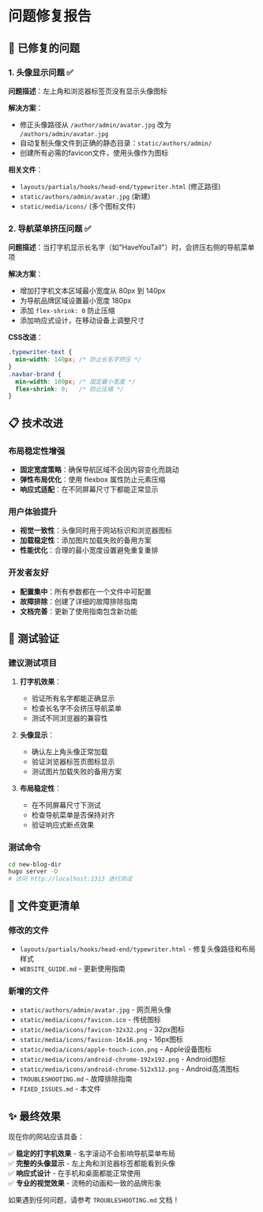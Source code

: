 # 问题修复报告

## 🔧 已修复的问题

### 1. 头像显示问题 ✅
**问题描述**：左上角和浏览器标签页没有显示头像图标

**解决方案**：
- 修正头像路径从 `/author/admin/avatar.jpg` 改为 `/authors/admin/avatar.jpg`
- 自动复制头像文件到正确的静态目录：`static/authors/admin/`
- 创建所有必需的favicon文件，使用头像作为图标

**相关文件**：
- `layouts/partials/hooks/head-end/typewriter.html` (修正路径)
- `static/authors/admin/avatar.jpg` (新建)
- `static/media/icons/` (多个图标文件)

### 2. 导航菜单挤压问题 ✅
**问题描述**：当打字机显示长名字（如"HaveYouTall"）时，会挤压右侧的导航菜单项

**解决方案**：
- 增加打字机文本区域最小宽度从 80px 到 140px
- 为导航品牌区域设置最小宽度 180px
- 添加 `flex-shrink: 0` 防止压缩
- 添加响应式设计，在移动设备上调整尺寸

**CSS改进**：
```css
.typewriter-text {
  min-width: 140px; /* 防止长名字挤压 */
}
.navbar-brand {
  min-width: 180px; /* 固定最小宽度 */
  flex-shrink: 0;   /* 防止压缩 */
}
```

## 📋 技术改进

### 布局稳定性增强
- **固定宽度策略**：确保导航区域不会因内容变化而跳动
- **弹性布局优化**：使用 flexbox 属性防止元素压缩
- **响应式适配**：在不同屏幕尺寸下都能正常显示

### 用户体验提升
- **视觉一致性**：头像同时用于网站标识和浏览器图标
- **加载稳定性**：添加图片加载失败的备用方案
- **性能优化**：合理的最小宽度设置避免重复重排

### 开发者友好
- **配置集中**：所有参数都在一个文件中可配置
- **故障排除**：创建了详细的故障排除指南
- **文档完善**：更新了使用指南包含新功能

## 🧪 测试验证

### 建议测试项目
1. **打字机效果**：
   - 验证所有名字都能正确显示
   - 检查长名字不会挤压导航菜单
   - 测试不同浏览器的兼容性

2. **头像显示**：
   - 确认左上角头像正常加载
   - 验证浏览器标签页图标显示
   - 测试图片加载失败的备用方案

3. **布局稳定性**：
   - 在不同屏幕尺寸下测试
   - 检查导航菜单是否保持对齐
   - 验证响应式断点效果

### 测试命令
```bash
cd new-blog-dir
hugo server -D
# 访问 http://localhost:1313 进行测试
```

## 📁 文件变更清单

### 修改的文件
- `layouts/partials/hooks/head-end/typewriter.html` - 修复头像路径和布局样式
- `WEBSITE_GUIDE.md` - 更新使用指南

### 新增的文件  
- `static/authors/admin/avatar.jpg` - 网页用头像
- `static/media/icons/favicon.ico` - 传统图标
- `static/media/icons/favicon-32x32.png` - 32px图标  
- `static/media/icons/favicon-16x16.png` - 16px图标
- `static/media/icons/apple-touch-icon.png` - Apple设备图标
- `static/media/icons/android-chrome-192x192.png` - Android图标
- `static/media/icons/android-chrome-512x512.png` - Android高清图标
- `TROUBLESHOOTING.md` - 故障排除指南
- `FIXED_ISSUES.md` - 本文件

## ✨ 最终效果

现在你的网站应该具备：

✅ **稳定的打字机效果** - 名字滚动不会影响导航菜单布局  
✅ **完整的头像显示** - 左上角和浏览器标签都能看到头像  
✅ **响应式设计** - 在手机和桌面都能正常使用  
✅ **专业的视觉效果** - 流畅的动画和一致的品牌形象  

如果遇到任何问题，请参考 `TROUBLESHOOTING.md` 文档！